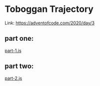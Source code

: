 # Toboggan Trajectory

Link: https://adventofcode.com/2020/day/3

## part one:
[part-1.js](part-1.js)

## part two:
[part-2.js](part-2.js)
